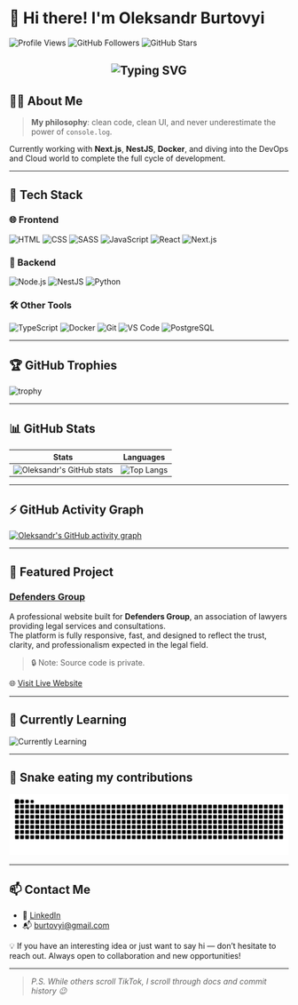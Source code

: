 # 👋 Hi there! I'm Oleksandr Burtovyi

![Profile Views](https://komarev.com/ghpvc/?username=Burtovyi&color=brightgreen)
![GitHub Followers](https://img.shields.io/github/followers/Burtovyi?label=Follow&style=social)
![GitHub Stars](https://img.shields.io/github/stars/Burtovyi?style=social)

<!-- Animated header -->
<h2 align="center">
  <img src="https://readme-typing-svg.demolab.com?font=Fira+Code&size=24&duration=2000&pause=1000&center=true&vCenter=true&width=600&lines=Web+Developer+from+Ukraine+🇺🇦;Former+Lawyer+-+Now+Code+Addict;React+%2B+Next.js+%2B+NestJS+%3D+❤️;Learning+DevOps+and+Clouds" alt="Typing SVG" />
</h2>

## 🧑‍💻 About Me

> **My philosophy**: clean code, clean UI, and never underestimate the power of `console.log`.

Currently working with **Next.js**, **NestJS**, **Docker**, and diving into the DevOps and Cloud world to complete the full cycle of development.

---

## 🚀 Tech Stack

### 🌐 Frontend
![HTML](https://img.shields.io/badge/HTML5-E34F26?style=for-the-badge&logo=html5&logoColor=white)
![CSS](https://img.shields.io/badge/CSS3-1572B6?style=for-the-badge&logo=css3&logoColor=white)
![SASS](https://img.shields.io/badge/Sass-CC6699?style=for-the-badge&logo=sass&logoColor=white)
![JavaScript](https://img.shields.io/badge/JavaScript-F7DF1E?style=for-the-badge&logo=javascript&logoColor=black)
![React](https://img.shields.io/badge/React-20232A?style=for-the-badge&logo=react&logoColor=61DAFB)
![Next.js](https://img.shields.io/badge/Next.js-000000?style=for-the-badge&logo=next.js&logoColor=white)

### 🔧 Backend
![Node.js](https://img.shields.io/badge/Node.js-339933?style=for-the-badge&logo=node.js&logoColor=white)
![NestJS](https://img.shields.io/badge/NestJS-E0234E?style=for-the-badge&logo=nestjs&logoColor=white)
![Python](https://img.shields.io/badge/Python-3776AB?style=for-the-badge&logo=python&logoColor=white)

### 🛠 Other Tools
![TypeScript](https://img.shields.io/badge/TypeScript-3178C6?style=for-the-badge&logo=typescript&logoColor=white)
![Docker](https://img.shields.io/badge/Docker-2496ED?style=for-the-badge&logo=docker&logoColor=white)
![Git](https://img.shields.io/badge/Git-F05032?style=for-the-badge&logo=git&logoColor=white)
![VS Code](https://img.shields.io/badge/VSCode-007ACC?style=for-the-badge&logo=visual-studio-code&logoColor=white)
![PostgreSQL](https://img.shields.io/badge/PostgreSQL-4169E1?style=for-the-badge&logo=postgresql&logoColor=white)

---

## 🏆 GitHub Trophies

![trophy](https://github-profile-trophy.vercel.app/?username=Burtovyi&theme=radical&margin-w=10&margin-h=10&no-frame=true)

---

## 📊 GitHub Stats

| Stats | Languages |
|------------|----------|
| ![Oleksandr's GitHub stats](https://github-readme-stats.vercel.app/api?username=Burtovyi&show_icons=true&theme=radical&hide=issues) | ![Top Langs](https://github-readme-stats.vercel.app/api/top-langs/?username=Burtovyi&layout=compact&theme=radical) |

---

## ⚡ GitHub Activity Graph

[![Oleksandr's GitHub activity graph](https://github-readme-activity-graph.vercel.app/graph?username=Burtovyi&theme=radical)](https://github.com/ashutosh00710/github-readme-activity-graph)

---

## 🚀 Featured Project

### [Defenders Group](https://defenders-group.company)

A professional website built for **Defenders Group**, an association of lawyers providing legal services and consultations.  
The platform is fully responsive, fast, and designed to reflect the trust, clarity, and professionalism expected in the legal field.

> 🔒 Note: Source code is private.

🌐 [Visit Live Website](https://defenders-group.company)

---

## 🎯 Currently Learning

![Currently Learning](https://img.shields.io/badge/Learning-DevOps-blue?style=flat-square&logo=github)

---

## 🐍 Snake eating my contributions

![snake gif](https://raw.githubusercontent.com/Burtovyi/Burtovyi/output/github-contribution-grid-snake.svg)

---

## 📫 Contact Me

- 💼 [LinkedIn](https://www.linkedin.com/in/oleksandr-burtovyi/)
- 📬 burtovyi@gmail.com

💡 If you have an interesting idea or just want to say hi — don’t hesitate to reach out. Always open to collaboration and new opportunities!

---

> _P.S. While others scroll TikTok, I scroll through docs and commit history 😉_
